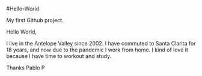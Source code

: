 #Hello-World

My first Github project.

Hello World,

I live in the Antelope Valley since 2002. I have commuted to Santa Clarita for 18 years, and now due to the pandemic I work from home.
I kind of love it because I have time to workout and study.

Thanks
Pablo P
